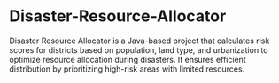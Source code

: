 # Disaster-Resource-Allocator
Disaster Resource Allocator is a Java-based project that calculates risk scores for districts based on population, land type, and urbanization to optimize resource allocation during disasters. It ensures efficient distribution by prioritizing high-risk areas with limited resources.

